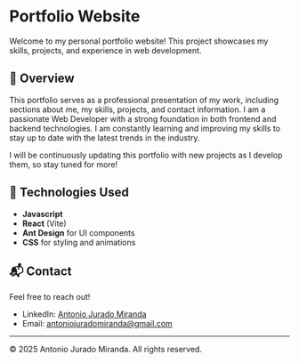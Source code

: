 # Portfolio Website

Welcome to my personal portfolio website! This project showcases my skills, projects, and experience in web development.

## 🔹 Overview

This portfolio serves as a professional presentation of my work, including sections about me, my skills, projects, and contact information. I am a passionate Web Developer with a strong foundation in both frontend and backend technologies. I am constantly learning and improving my skills to stay up to date with the latest trends in the industry.

I will be continuously updating this portfolio with new projects as I develop them, so stay tuned for more!

## 🚀 Technologies Used
- **Javascript**
- **React** (Vite)
- **Ant Design** for UI components
- **CSS** for styling and animations



## 📬 Contact

Feel free to reach out!

- LinkedIn: [Antonio Jurado Miranda](https://www.linkedin.com/in/antonio-jurado-miranda/)
- Email: [antoniojuradomiranda@gmail.com](mailto:antoniojuradomiranda@gmail.com)

---

© 2025 Antonio Jurado Miranda. All rights reserved.
